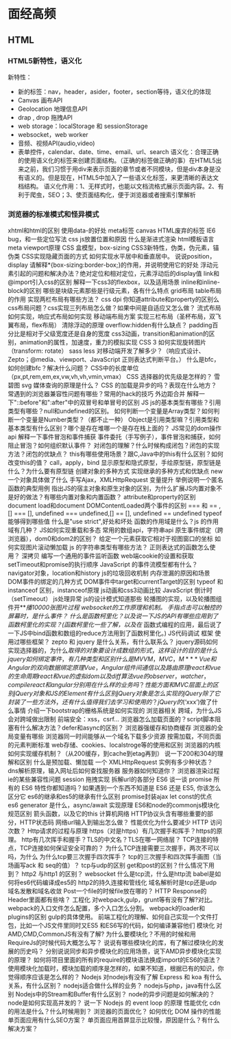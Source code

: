 # 面经高频

## HTML
### HTML5新特性，语义化
新特性：
  - 新的标签：nav，header，asider，footer，section等待，语义化的体现
  - Canvas 画布API
  - Geolocation 地理信息API
  - drap , drop 拖拽API
  - web storage：localStorage 和 sessionStorage
  - websocket，web worker
  - 音频、视频API(audio,video)
  - 表单控件，calendar、date、time、email、url、search
语义化：合理正确的使用语义化的标签来创建页面结构。（正确的标签做正确的事）在HTML5出来之前，我们习惯于用div来表示页面的章节或者不同模块，但是div本身是没有语义的。但是现在，HTML5中加入了一些语义化标签，来更清晰的表达文档结构。
语义化作用：1、无样式时，也能以文档流格式展示页面内容。2、有利于爬虫，SEO；3、使页面结构化，便于浏览器或者搜索引擎解析

### 浏览器的标准模式和怪异模式


xhtml和html的区别
使用data-的好处
meta标签
canvas
HTML废弃的标签
IE6 bug，和一些定位写法
css js放置位置和原因
什么是渐进式渲染
html模板语言
meta viewport原理
CSS
盒模型，box-sizing
CSS3新特性，伪类，伪元素，锚伪类
CSS实现隐藏页面的方式
如何实现水平居中和垂直居中。
说说position，display
请解释*{box-sizing:border-box;}的作用，并说明使用它的好处
浮动元素引起的问题和解决办法？绝对定位和相对定位，元素浮动后的display值
link和@import引入css的区别
解释一下css3的flexbox，以及适用场景
inline和inline-block的区别
哪些是块级元素那些是行级元素，各有什么特点
grid布局
table布局的作用
实现两栏布局有哪些方法？
css dpi
你知道attribute和property的区别么
css布局问题？css实现三列布局怎么做？如果中间是自适应又怎么做？
流式布局如何实现，响应式布局如何实现
移动端布局方案
实现三栏布局（圣杯布局，双飞翼布局，flex布局）
清除浮动的原理
overflow:hidden有什么缺点？
padding百分比是相对于父级宽度还是自身的宽度
css3动画，transition和animation的区别，animation的属性，加速度，重力的模拟实现
CSS 3 如何实现旋转图片（transform: rotate）
sass less
对移动端开发了解多少？（响应式设计、Zepto；@media、viewport、JavaScript 正则表达式判断平台。）
什么是bfc，如何创建bfc？解决什么问题？
CSS中的长度单位（px,pt,rem,em,ex,vw,vh,vh,vmin,vmax）
CSS 选择器的优先级是怎样的？
雪碧图
svg
媒体查询的原理是什么？
CSS 的加载是异步的吗？表现在什么地方？
常遇到的浏览器兼容性问题有哪些？常用的hack的技巧
外边距合并
解释一下"::before"和":after"中的双冒号和单冒号的区别
JS
js的基本类型有哪些？引用类型有哪些？null和undefined的区别。
如何判断一个变量是Array类型？如何判断一个变量是Number类型？（都不止一种）
Object是引用类型嘛？引用类型和基本类型有什么区别？哪个是存在堆哪一个是存在栈上面的？
JS常见的dom操作api
解释一下事件冒泡和事件捕获
事件委托（手写例子），事件冒泡和捕获，如何阻止冒泡？如何组织默认事件？
对闭包的理解？什么时候构成闭包？闭包的实现方法？闭包的优缺点？
this有哪些使用场景？跟C,Java中的this有什么区别？如何改变this的值？
call，apply，bind
显示原型和隐式原型，手绘原型链，原型链是什么？为什么要有原型链
创建对象的多种方式
实现继承的多种方式和优缺点
new 一个对象具体做了什么
手写Ajax，XMLHttpRequest
变量提升
举例说明一个匿名函数的典型用例
指出JS的宿主对象和原生对象的区别，为什么扩展JS内置对象不是好的做法？有哪些内置对象和内置函数？
attribute和property的区别
document load和document DOMContentLoaded两个事件的区别
=== 和 == , [] === [], undefined === undefined,[] == [], undefined == undefined
typeof能够得到哪些值
什么是"use strict",好处和坏处
函数的作用域是什么？js 的作用域有几种？
JS如何实现重载和多态
常用的数组api，字符串api
原生事件绑定（跨浏览器），dom0和dom2的区别？
给定一个元素获取它相对于视图窗口的坐标
如何实现图片滚动懒加载
js 的字符串类型有哪些方法？ 正则表达式的函数怎么使用？
深拷贝
编写一个通用的事件监听函数
web端cookie的设置和获取
setTimeout和promise的执行顺序
JavaScript 的事件流模型都有什么？
navigator对象，location和history
js的垃圾回收机制
内存泄漏的原因和场景
DOM事件的绑定的几种方式
DOM事件中target和currentTarget的区别
typeof 和 instanceof 区别，instanceof原理
js动画和css3动画比较
JavaScript 倒计时（setTimeout）
js处理异常
js的设计模式知道那些
轮播图的实现，以及轮播图组件开***播10000张图片过程
websocket的工作原理和机制。
手指点击可以触控的屏幕时，是什么事件？
什么是函数柯里化？以及说一下JS的API有哪些应用到了函数柯里化的实现？(函数柯里化一些了解，以及在* 函数式编程的应用，最后说了一下JS中bind函数和数组的reduce方法用到了函数柯里化。)
JS代码调试
框架
使用过哪些框架？
zepto 和 jquery 是什么关系，有什么联系么？
jquery源码如何实现选择器的，为什么$取得的对象要设计成数组的形式，这样设计的目的是什么
jquery如何绑定事件，有几种类型和区别
什么是MVVM，MVC，M***
Vue和Angular的双向数据绑定原理
Vue，Angular组件间通信以及路由原理
react和vue的生命周期
react和vue的虚拟dom以及diff算法
vue的observer，watcher，compile
react和angular分别用在什么样的业务吗？性能方面和MVC层面上的区别
jQuery对象和JS的Element有什么区别
jQuery对象是怎么实现的
jQuery除了它封装了一些方法外，还有什么值得我们去学习和使用的？
jQuery的$(‘xxx’)做了什么事情
介绍一下bootstrap的栅格系统是如何实现的
浏览器相关
跨域，为什么JS会对跨域做出限制
前端安全：xss，csrf...
浏览器怎么加载页面的？script脚本阻塞有什么解决方法？defer和async的区别？
浏览器强缓存和协商缓存
浏览器的全局变量有哪些
浏览器同一时间能够从一个域名下载多少资源
按需加载，不同页面的元素判断标准
web存储、cookies、localstroge等的使用和区别
浏览器的内核
如何实现缓存机制？（从200缓存，到cache到etag再到）
说一下200和304的理解和区别
什么是预加载、懒加载
一个 XMLHttpRequest 实例有多少种状态？
dns解析原理，输入网址后如何查找服务器
服务器如何知道你？
浏览器渲染过程
ie的某些兼容性问题
session
拖拽实现
拆解url的各部分
ES6
谈一谈 promise
所有的 ES6 特性你都知道吗？如果遇到一个东西不知道是 ES6 还是 ES5, 你该怎么区分它
es6的继承和es5的继承有什么区别
promise封装ajax
let const的优点
es6 generator 是什么，async/await 实现原理
ES6和node的commonjs模块化规范区别
箭头函数，以及它的this
计算机网络
HTTP协议头含有哪些重要的部分，HTTP状态码
网络url输入到输出怎么做？
性能优化为什么要减少 HTTP 访问次数？
Http请求的过程与原理
https（对是https）有几次握手和挥手？https的原理。
http有几次挥手和握手？TLS的中文名？TLS在哪一网络层？
TCP连接的特点，TCP连接如何保证安全可靠的？
为什么TCP连接需要三次握手，两次不可以吗，为什么
为什么tcp要三次握手四次挥手？
tcp的三次握手和四次挥手画图（当场画写ack 和 seq的值）？
tcp与udp的区别
get和post的区别？什么情况下用到？
http2 与http1 的区别？
websocket
什么是tcp流，什么是http流
babel是如何将es6代码编译成es5的
http2的持久连接和管线化
域名解析时是tcp还是udp
域名发散和域名收敛
Post一个file的时候file放在哪的？
HTTP Response的Header里面都有些啥？
工程化
对webpack,gulp，grunt等有没有了解?对比。
webpack的入口文件怎么配置，多个入口怎么分割。
webpack的loader和plugins的区别
gulp的具体使用。
前端工程化的理解、如何自己实现一个文件打包，比如一个JS文件里同时又ES5 和ES6写的代码，如何编译兼容他们
模块化
对AMD,CMD,CommonJS有没有了解?
为什么要模块化？不用的时候和用RequireJs的时候代码大概怎么写？
说说有哪些模块化的库，有了解过模块化的发展的历史吗？
分别说说同步和异步模块化的应用场景，说下AMD异步模块化实现的原理？
如何将项目里面的所有的require的模块语法换成import的ES6的语法？
使用模块化加载时，模块加载的顺序是怎样的，如果不知道，根据已有的知识，你觉得顺序应该是怎么样的？
Nodejs
对nodejs有没有了解
Express 和 koa 有什么关系，有什么区别？
nodejs适合做什么样的业务？
nodejs与php，java有什么区别
Nodejs中的Stream和Buffer有什么区别？
node的异步问题是如何解决的？
node是如何实现高并发的？
说一下 Nodejs 的 event loop 的原理
性能优化
cdn的用法是什么？什么时候用到？
浏览器的页面优化？
如何优化 DOM 操作的性能
单页面应用有什么SEO方案？
单页面应用首屏显示比较慢，原因是什么？有什么解决方案？

